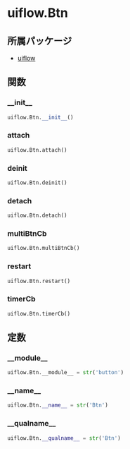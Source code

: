 # uiflow.Btn

## 所属パッケージ
- [uiflow](../../module/uiflow)

## 関数

### \_\_init\_\_
```python
uiflow.Btn.__init__()
```

### attach
```python
uiflow.Btn.attach()
```

### deinit
```python
uiflow.Btn.deinit()
```

### detach
```python
uiflow.Btn.detach()
```

### multiBtnCb
```python
uiflow.Btn.multiBtnCb()
```

### restart
```python
uiflow.Btn.restart()
```

### timerCb
```python
uiflow.Btn.timerCb()
```

## 定数

### \_\_module\_\_
```python
uiflow.Btn.__module__ = str('button')
```

### \_\_name\_\_
```python
uiflow.Btn.__name__ = str('Btn')
```

### \_\_qualname\_\_
```python
uiflow.Btn.__qualname__ = str('Btn')
```
